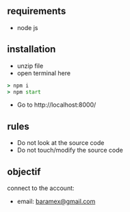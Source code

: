 ## requirements
- node js

## installation 
- unzip file
- open terminal here
```cmd
> npm i
> npm start
```
- Go to http://localhost:8000/

## rules
- Do not look at the source code
- Do not touch/modify the source code

## objectif
connect to the account:
- email: baramex@gmail.com